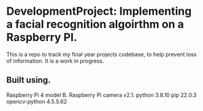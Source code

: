 # DevelopmentProject: Implementing a facial recognition algoirthm on a Raspberry PI.
This is a repo to track my final year projects codebase, to help prevent loss of information. It is a work in progress.
## Built using.
Raspberry Pi 4 model B.
Raspberry Pi camera v2.1.
python 3.8.10
pip 22.0.3
opencv-python 4.5.5.62